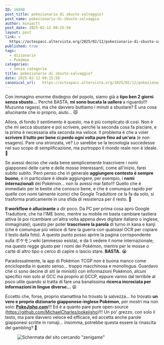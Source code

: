 ```yaml
---
ID: 16898
post_title: pokezionario di sbusto-salvaggio?
post_name: pokezionario-di-sbusto-salvaggio
author: minioctt
post_date: 2025-02-12 09:15:59
layout: post
link: >
  https://octospacc.altervista.org/2025/02/12/pokezionario-di-sbusto-salvaggio/
published: true
tags:
  - dizionario
  - Pokémon
categories:
  - Senza categoria
title: pokezionario di sbusto-salvaggio?
date: 2025-02-12 09:15:59
canonical_url:   https://octospacc.altervista.org/2025/02/12/pokezionario-di-sbusto-salvaggio/
---
```

<!-- wp:paragraph -->
<p>Con immagino enorme disdegno del popolo, siamo già a <strong>tipo ben 2 giorni senza sbusto...</strong> Perché BASTA, <strong>mi sono bucata la uallera</strong> a riguardo!!! Muzunna ragassi, ma che davvero buttiamo i minuti a sbustare? È una cosa allucinante che io proprio, aiuto... 😾</p>
<!-- /wp:paragraph -->

<!-- wp:paragraph -->
<p>Allora, di fondo il sentimento è questo, ma è più complicato di così. Non è che mi secca sbustare e poi scrivere, perché la seconda cosa fa pisciare, e la prima è necessaria alla seconda ma veloce. Il problema è che a voler <strong>scrivere il tutto per bene ci perdo ogni volta pure fino ad un'ora</strong> (e non esagero). Pare una stronzata, vè? Lo sarebbe se la tecnologia succedesse nel suo scopo di semplificazione, ma purtroppo il mondo reale non è ideale. 🦧</p>
<!-- /wp:paragraph -->

<!-- wp:paragraph -->
<p>Se avessi deciso che vada bene semplicemente trascrivere i nomi giapponesi delle carte e delle mosse interessanti, come all'inizio, farei subito subito. Però penso che in generale <strong>aggiungere contesto è sempre buono</strong>, e in particolare è ideale aggiungere, per esempio, i <strong>nomi internazionali</strong> dei Pokémon... non lo avessi mai fatto!!! Quello che è immediato per le bestie che conosco bene, e che è comunque rapido per quelle con nomi talmente iconici che Google Traduttore ce la fa da solo, si trasforma praticamente in una sfida di resistenza per il resto. 🎳</p>
<!-- /wp:paragraph -->

<!-- wp:paragraph -->
<p><strong>Il workflow è allucinante</strong> a dir poco. Da PC per prima cosa apro Google Traduttore, che ha l'IME bono, mentre su mobile mi basta cambiare tastiera attiva (e poi ricambiare un'altra volta appena devo digitare italiano o inglese, immaginate); questo per poter <strong>trascrivere la parola</strong> di turno in kana e kanji (che è comunque più veloce di fare la guerra con qualsiasi OCR per copiare il testo dalla foto). A questo punto posso aprire la pagina corrispondente sulla ポケモンwiki (ammesso esista), e da lì vedere il nome internazionale; ma questo regge giusto per i nomi dei Pokémon, mentre per le mosse o carte di altro tipo o cerco di capire o lascio stare. <strong>BASTA.</strong> 😭</p>
<!-- /wp:paragraph -->

<!-- wp:paragraph -->
<p>Paradossalmente, la app di Pokémon TCGP non è buona manco come enciclopedia in questo senso... troppo macchinosa e monolingua. Guardavo che ci sono decine di siti (e minisiti) con informazioni Pokémon, alcuni specifici non solo al GCC ma proprio al GCCP, eppure vanno dal terribile al poco utile quando si tratta di fare una banalissima <strong>ricerca incrociata per informazioni in lingue diverse...</strong> 😫</p>
<!-- /wp:paragraph -->

<!-- wp:paragraph -->
<p>Eccetto che, forse, proprio stamattina ho trovato la salvezza... ho trovato <strong>un vero e proprio dizionario giapponese-inglese Pokémon</strong>, per mostri ma non solo: <a href="https://www.pokejisho.com/"><strong>PokeJisho.com</strong></a>!!! Ed è a quanto pare pure open-source (<a href="https://github.com/MichaelCharles/pokejisho">https://github.com/MichaelCharles/pokejisho</a>)!!! Un po' grezzo, con solo il testo, ma pare davvero veloce ed efficace, ed accetta anche parole giapponesi scritte in romaji... insomma, potrebbe questa essere la rinascita del gambling? 🤯</p>
<!-- /wp:paragraph -->

<!-- wp:image {"id":16900,"sizeSlug":"large","linkDestination":"none"} -->
<figure class="wp-block-image size-large"><img src="{{site.cdnurl}}/assets/uploads/2025/02/img_20250212_0908206051795336695460254-960x1440.jpg" alt="Schermata del sito cercando &quot;zenigame&quot;" class="wp-image-16900"/></figure>
<!-- /wp:image -->